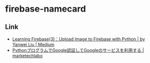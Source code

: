 # firebase-namecard


## Link

* [Learning Firebase\(3\)：Upload Image to Firebase with Python \| by Yanwei Liu \| Medium](https://yanwei-liu.medium.com/learning-firebase-3-upload-image-to-firebase-with-python-32fae4ebc26a)
* [PythonプログラムでGoogle認証してGoogleのサービスを利用する \| marketechlabo](https://www.marketechlabo.com/python-google-auth/)
